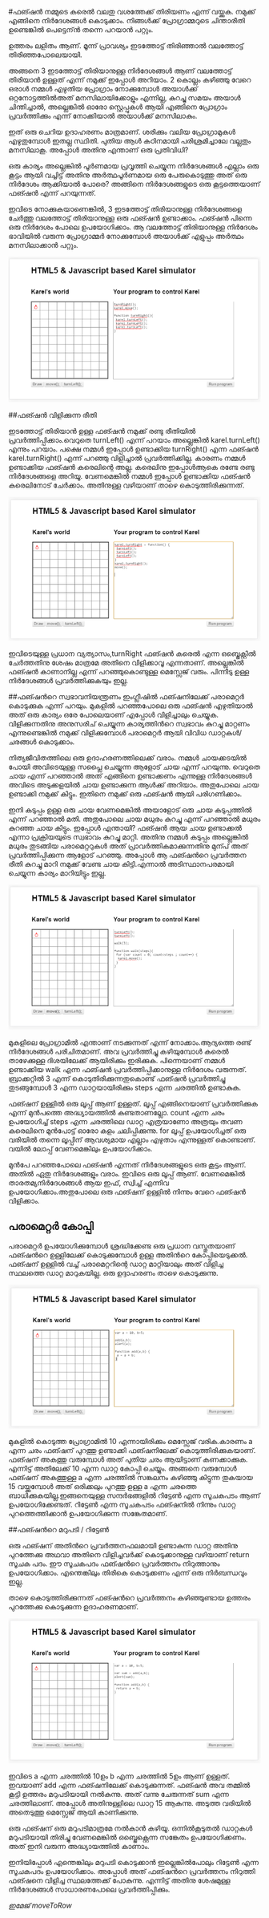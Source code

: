 #ഫങ്ഷൻ 
നമ്മുടെ കരെല്‍ വലതു വശത്തേക്ക് തിരിയണം എന്ന് വയ്ക്കുക. നമുക്ക് എങ്ങിനെ നിര്‍ദേശങ്ങള്‍ കൊടുക്കാം. നിങ്ങള്‍ക്ക് പ്രോഗ്രാമ്മറുടെ ചിന്താരീതി ഉണ്ടെങ്കില്‍ പെട്ടെന്ന്‍ തന്നെ പറയാന്‍ പറ്റും.

ഉത്തരം ലളിതം ആണ്. മൂന്ന് പ്രാവശ്യം ഇടത്തോട്ട് തിരിഞ്ഞാല്‍ വലത്തോട്ട് തിരിഞ്ഞപോലെയായി. 

അങ്ങനെ 3 ഇടത്തോട്ട് തിരിയാനുള്ള നിര്‍ദേശങ്ങള്‍ ആണ് വലത്തോട്ട് തിരിയാന്‍ ഉള്ളത് എന്ന് നമുക്ക് ഇപ്പോള്‍ അറിയാം. 2 കൊല്ലം കഴിഞ്ഞു വേറെ ഒരാള്‍ നമ്മള്‍ എഴുതിയ പ്രോഗ്രാം നോക്കുമ്പോള്‍ അയാള്‍ക്ക് ഒറ്റനോട്ടത്തില്‍അത് മനസിലായിക്കോളും എന്നില്ല, കുറച്ചു സമയം അയാള്‍ ചിന്തിച്ചാല്‍, അല്ലെങ്കില്‍ ഓരോ സ്റ്റെപ്പുകള്‍ ആയി എങ്ങിനെ പ്രോഗ്രാം പ്രവര്‍ത്തിക്കും എന്ന് നോക്കിയാല്‍ അയാള്‍ക്ക് മനസിലാകും. 

ഇത് ഒരു ചെറിയ ഉദാഹരണം മാത്രമാണ്. ശരിക്കും വലിയ പ്രോഗ്രാമുകള്‍ എഴുതുമ്പോള്‍ ഇതല്ല സ്ഥിതി. പുതിയ ആള്‍ കഠിനമായി പരിശ്രമിച്ചാലേ വല്ലതും മനസിലാകൂ. അപ്പോള്‍ അതിനു എന്താണ് ഒരു പ്രതിവിധി?

ഒരു കാര്യം അല്ലെങ്കില്‍ പൂര്‍ണമായ പ്രവൃത്തി ചെയ്യുന്ന നിര്‍ദേശങ്ങള്‍ എല്ലാം ഒരു കൂട്ടം ആയി വച്ചിട്ട് അതിനു അര്‍ത്ഥപൂര്‍ണമായ ഒരു പേരുകൊടുത്തു അത് ഒരു നിര്‍ദേശം ആക്കിയാല്‍ പോരെ? അങ്ങിനെ നിര്‍ദേശങ്ങളുടെ ഒരു കൂട്ടത്തെയാണ് ഫങ്ഷന്‍ എന്ന് പറയുന്നത്.

ഇവിടെ നോക്കുകയാണെങ്കില്‍, 3 ഇടത്തോട്ട് തിരിയാനുള്ള നിര്‍ദേശങ്ങളെ ചേര്‍ത്തു വലത്തോട്ട് തിരിയാനുള്ള ഒരു ഫങ്ഷന്‍ ഉണ്ടാക്കാം. ഫങ്ഷന്‍ പിന്നെ ഒരു നിര്‍ദേശം പോലെ ഉപയോഗിക്കാം. ആ വലത്തോട്ട് തിരിയാനുള്ള നിര്‍ദേശം ഭാവിയില്‍ വരുന്ന പ്രോഗ്രാമ്മര്‍ നോക്കുമ്പോള്‍ അയാള്‍ക്ക് എളുപ്പം അര്‍ത്ഥം മനസിലാക്കാന്‍ പറ്റും.

![ഫങ്ഷൻ](images/ch07/01/01-turnRight.PNG)

##ഫങ്ഷന്‍ വിളിക്കുന്ന രീതി

ഇടത്തോട്ട് തിരിയാന്‍ ഉള്ള ഫങ്ഷന്‍ നമുക്ക് രണ്ടു രീതിയില്‍ പ്രവര്‍ത്തിപ്പിക്കാം.വെറുതെ turnLeft() എന്ന് പറയാം അല്ലെങ്കില്‍ karel.turnLeft() എന്നും പറയാം. പക്ഷെ നമ്മള്‍ ഇപ്പോള്‍ ഉണ്ടാക്കിയ turnRight() എന്ന ഫങ്ഷന്‍ karel.turnRight() എന്ന് പറഞ്ഞു വിളിച്ചാല്‍ പ്രവര്‍ത്തിക്കില്ല. കാരണം നമ്മള്‍ ഉണ്ടാക്കിയ ഫങ്ഷന്‍ കരെലിന്റെ അല്ല. കരെലിനു ഇപ്പോള്‍ആകെ രണ്ടേ രണ്ടു നിര്‍ദേശങ്ങളെ അറിയൂ. വേണമെങ്കില്‍ നമ്മള്‍ ഇപ്പോള്‍ ഉണ്ടാക്കിയ ഫങ്ഷന്‍ കരെലിനോട് ചേര്‍ക്കാം. അതിനുള്ള വഴിയാണ് താഴെ കൊടുത്തിരിക്കുന്നത്.

![ഫങ്ഷൻ](images/ch07/01/02-karelturnRight.PNG)

ഇവിടെയുള്ള പ്രധാന വ്യത്യാസം,turnRight ഫങ്ഷന്‍ കരെല്‍ എന്ന ഒബ്ജെക്റ്റില്‍ ചേര്‍ത്തതിനു ശേഷം മാത്രമേ അതിനെ വിളിക്കാവൂ എന്നതാണ്. അല്ലെങ്കില്‍ ഫങ്ഷന്‍ കാണാനില്ല എന്ന് പറഞ്ഞുകൊണ്ടുള്ള മെസ്സേജ് വരും. പിന്നീടു ഉള്ള നിര്‍ദേശങ്ങള്‍ പ്രവര്‍ത്തിക്കുകയും ഇല്ല.

##ഫങ്ഷന്‍റെ സ്വഭാവനിയന്ത്രണം
ഇംഗ്ലീഷില്‍ ഫങ്ഷനിലേക്ക് പരാമെറ്റര്‍ കൊടുക്കുക എന്ന് പറയും. മുകളില്‍ പറഞ്ഞപോലെ ഒരു ഫങ്ഷന്‍ എഴുതിയാല്‍ അത് ഒരു കാര്യം ഒരേ പോലെയാണ് എപ്പോള്‍ വിളിച്ചാലും ചെയ്യുക. വിളിക്കുന്നതിനു അനുസരിച് ചെയ്യുന്ന കാര്യത്തിന്‍റെ സ്വഭാവം കുറച്ചു മാറ്റണം എന്നുണ്ടെങ്കില്‍ നമുക്ക് വിളിക്കുമ്പോള്‍ പരാമെറ്റര്‍ ആയി വിവിധ ഡാറ്റകള്‍/ചരങ്ങള്‍ കൊടുക്കാം.

നിത്യജീവിതത്തിലെ ഒരു ഉദാഹരണത്തിലെക്ക് വരാം. നമ്മള്‍ ചായക്കടയില്‍ പോയി അവിടെയുള്ള സപ്ലൈ ചെയ്യുന്ന ആളോട് ചായ എന്ന് പറയുന്നു. വെറുതെ ചായ എന്ന് പറഞ്ഞാല്‍ അത് എങ്ങിനെ ഉണ്ടാക്കണം എന്നുള്ള നിര്‍ദേശങ്ങള്‍ അവിടെ  അടുക്കളയില്‍ ചായ ഉണ്ടാക്കുന്ന ആള്‍ക്ക് അറിയാം. അതുപോലെ ചായ ഉണ്ടാക്കി നമുക്ക് കിട്ടും. ഇതിനെ നമുക്ക് ഒരു ഫങ്ഷന്‍ ആയി പരിഗണിക്കാം.

ഇനി കടുപ്പം ഉള്ള ഒരു ചായ വേണമെങ്കില്‍ അയാളോട് ഒരു ചായ കടുപ്പത്തില്‍ എന്ന് പറഞ്ഞാല്‍ മതി. അതുപോലെ ചായ മധുരം കുറച്ചു എന്ന് പറഞ്ഞാല്‍ മധുരം കുറഞ്ഞ ചായ കിട്ടും. ഇപ്പോള്‍ എന്തായി? ഫങ്ഷന്‍ ആയ ചായ ഉണ്ടാക്കല്‍ എന്നാ പ്രക്രിയയുടെ സ്വഭാവം കുറച്ചു മാറ്റി. അതിനു നമ്മള്‍ കടുപ്പം അല്ലെങ്കില്‍ മധുരം തുടങ്ങിയ പരാമെറ്ററുകള്‍ അത് പ്രാവര്‍ത്തികമാക്കുന്നതിനു മുന്പ് അത് പ്രവര്‍ത്തിപ്പിക്കുന്ന ആളോട് പറഞ്ഞു. അപ്പോള്‍ ആ ഫങ്ഷന്‍റെ പ്രവര്‍ത്തന രീതി കുറച്ചു മാറി നമുക്ക് വേണ്ട ചായ കിട്ടി.എന്നാല്‍ അടിസ്ഥാനപരമായി ചെയ്യുന്ന കാര്യം മാറിയിട്ടും ഇല്ല.

![ഫങ്ഷൻ](images/ch07/01/03-walk.PNG)

മുകളിലെ പ്രോഗ്രാമില്‍ എന്താണ് നടക്കുന്നത് എന്ന് നോക്കാം.ആദ്യത്തെ രണ്ട് നിര്‍ദേശങ്ങള്‍ പരിചിതമാണ്. അവ പ്രവര്‍ത്തിച്ചു കഴിയുമ്പോള്‍ കരെല്‍ താഴേക്കുള്ള ദിശയിലേക്ക് ആയിരിക്കും ഇരിക്കുക. പിന്നെയാണ് നമ്മള്‍ ഉണ്ടാക്കിയ walk എന്ന ഫങ്ഷന്‍ പ്രവര്‍ത്തിപ്പിക്കാനുള്ള നിര്‍ദേശം വരുന്നത്. ബ്രാക്കറ്റില്‍ 3 എന്ന് കൊടുതിരിക്കുന്നതുകൊണ്ട് ഫങ്ഷന്‍ പ്രവര്‍ത്തിച്ചു തുടങ്ങുമ്പോള്‍ 3 എന്ന ഡാറ്റയായിരിക്കും steps എന്ന ചരത്തില്‍ ഉണ്ടാകുക.

ഫങ്ഷന് ഉള്ളില്‍ ഒരു ലൂപ്പ് ആണ് ഉള്ളത്. ലൂപ്പ് എങ്ങിനെയാണ്‌ പ്രവര്‍ത്തിക്കുക എന്ന് മുന്‍പത്തെ അദ്ധ്യായത്തില്‍ കണ്ടതാണല്ലോ. count എന്ന ചരം ഉപയോഗിച്ച് steps എന്ന ചരത്തിലെ ഡാറ്റ എത്രയാണോ അത്രയും തവണ കരെലിനെ മുന്‍പോട്ട് ഓരോ കളം ചലിപ്പിക്കുന്നു. for ലൂപ്പ് ഉപയോഗിച്ചത് ഒരു വരിയില്‍ തന്നെ ലൂപ്പിന് ആവശ്യമായ എല്ലാം എഴുതാം എന്നുള്ളത് കൊണ്ടാണ്. വയില്‍ ലോപ്പ് വേണമെങ്കിലും ഉപയോഗിക്കാം.

മുന്‍പേ പറഞ്ഞപോലെ ഫങ്ഷന്‍ എന്നത് നിര്‍ദേശങ്ങളുടെ ഒരു കൂട്ടം ആണ്. അതില്‍ ഏതു നിര്‍ദേശങ്ങളും വരാം. ഇവിടെ ഒരു ലൂപ്പ് ആണ്. വേണമെങ്കില്‍ താരതമ്യനിര്‍ദേശങ്ങള്‍ ആയ ഇഫ്, സ്വിച്ച് എന്നിവ ഉപയോഗിക്കാം.അതുപോലെ ഒരു ഫങ്ഷന് ഉള്ളില്‍ നിന്നും വേറെ ഫങ്ഷന്‍ വിളിക്കാം. 

## പരാമെറ്റര്‍ കോപ്പി

പരാമെറ്റര്‍ ഉപയോഗിക്കുമ്പോള്‍ ശ്രദ്ധിക്കേണ്ട ഒരു പ്രധാന വസ്തുതയാണ് ഫങ്ഷന്‍റെ ഉള്ളിലേക്ക് കൊടുക്കുമ്പോള്‍ ഉള്ള അതിന്‍റെ കോപ്പിയെടുക്കല്‍. ഫങ്ഷന് ഉള്ളില്‍ വച്ച് പരാമെറ്ററിന്റെ ഡാറ്റ മാറ്റിയാലും അത് വിളിച്ച സ്ഥലത്തെ ഡാറ്റ മാറുകയില്ല. ഒരു ഉദ്ദാഹരണം താഴെ കൊടുക്കുന്നു.

![ഫങ്ഷൻ പരാമെറ്റര്‍ കോപ്പി](images/ch07/01/05-paramCopy.PNG)

മുകളില്‍ കൊടുത്ത പ്രോഗ്രാമില്‍ 10 എന്നായിരിക്കും മെസ്സേജ് വരിക.കാരണം a എന്ന ചരം ഫങ്ഷന് പുറത്തു ഉണ്ടാക്കി ഫങ്ഷനിലേക്ക് കൊടുത്തിരിക്കുകയാണ്. ഫങ്ഷന് അകത്തു വരുമ്പോള്‍ അത് പുതിയ ചരം ആയിട്ടാണ് കണക്കാക്കുക. എന്നിട്ട് അതിലേക്ക് 10 എന്ന ഡാറ്റ കോപ്പി ചെയ്യും. അങ്ങനെ വരുമ്പോള്‍ ഫങ്ഷന് അകത്തുള്ള a എന്ന ചരത്തില്‍ സങ്കലനം കഴിഞ്ഞു കിട്ടുന്ന തുകയായ 15 വയ്ക്കുമ്പോള്‍ അത് ഒരിക്കലും പുറത്തു ഉള്ള a എന്ന ചരത്തെ ബാധിക്കുകയില്ല.ഇങ്ങനെയുള്ള സന്ദര്‍ഭങ്ങളില്‍ റിട്ടേണ്‍ എന്ന സൂചകപടം ആണ് ഉപയോഗിക്കേണ്ടത്. റിട്ടേണ്‍ എന്ന സൂചകപടം ഫങ്ഷനില്‍ നിന്നും ഡാറ്റ പുറത്തെത്തിക്കാന്‍ ഉപയോഗിക്കുന്ന സങ്കേതമാണ്.

##ഫങ്ഷന്‍റെ മറുപടി / റിട്ടേണ്‍ 

ഒരു ഫങ്ഷന് അതിന്‍റെ പ്രവര്‍ത്തനഫലമായി ഉണ്ടാകുന്ന ഡാറ്റ അതിനു പുറത്തേക്കു അഥവാ അതിനെ വിളിച്ചവര്‍ക്ക് കൊടുക്കാനുള്ള വഴിയാണ് return സൂചക പദം. ഈ സൂചകപദം ഫങ്ഷന്‍റെ പ്രവര്‍ത്തനം നിറുത്താനും ഉപയോഗിക്കാം. എന്തെങ്കിലും തിരികെ കൊടുക്കണം എന്ന് ഒരു നിര്‍ബന്ധവും ഇല്ല.

താഴെ കൊടുത്തിരിക്കുന്നത് ഫങ്ഷന്‍റെ പ്രവര്‍ത്തനം കഴിഞ്ഞുണ്ടായ ഉത്തരം പുറത്തേക്കു കൊടുക്കുന്ന ഉദാഹരണമാണ്‌.

![ഫങ്ഷൻ മറുപടി](images/ch07/01/07-returnNumber.PNG)

ഇവിടെ a എന്ന ചരത്തില്‍ 10ഉം b എന്ന ചരത്തില്‍ 5ഉം ആണ് ഉള്ളത്. ഇവയാണ് add എന്ന ഫങ്ഷനിലേക്ക് കൊടുക്കുന്നത്. ഫങ്ഷന്‍ അവ തമ്മില്‍ കൂട്ടി ഉത്തരം മറുപടിയായി നല്‍കുന്നു. അത് വന്നു ചേരുന്നത് sum എന്ന ചരത്തിലാണ്. അപ്പോള്‍ അതിനുള്ളിലെ ഡാറ്റ 15 ആകുന്നു. അടുത്ത വരിയില്‍ അതെടുത്തു മെസ്സേജ് ആയി കാണിക്കുന്നു.

ഒരു ഫങ്ഷന് ഒരു മറുപടിമാത്രമേ നല്‍കാന്‍ കഴിയൂ. ഒന്നില്‍കൂടുതല്‍ ഡാറ്റകള്‍ മറുപടിയായി തിരിച്ചു വേണമെങ്കില്‍ ഒബ്ജെക്റ്റെന്ന സങ്കേതം ഉപയോഗിക്കണം. അത് ഇനി വരുന്ന അദ്ധ്യായത്തില്‍ കാണാം.

ഇനിയിപ്പോള്‍ എന്തെങ്കിലും മറുപടി കൊടുക്കാന്‍ ഇല്ലെങ്കില്‍പോലും റിട്ടേണ്‍ എന്ന സൂചകപദം ഉപയോഗിക്കാം. അപ്പോള്‍ അത് ഫങ്ഷന്‍റെ പ്രവര്‍ത്തനം നിറുത്തി ഫങ്ഷനെ വിളിച്ച സ്ഥലത്തേക്ക് പോകുന്നു. എന്നിട്ട് അതിനു ശേഷമുള്ള നിര്‍ദേശങ്ങള്‍ സാധാരണപോലെ പ്രവര്‍ത്തിപ്പിക്കും.

*ഇമേജ് moveToRow*
  